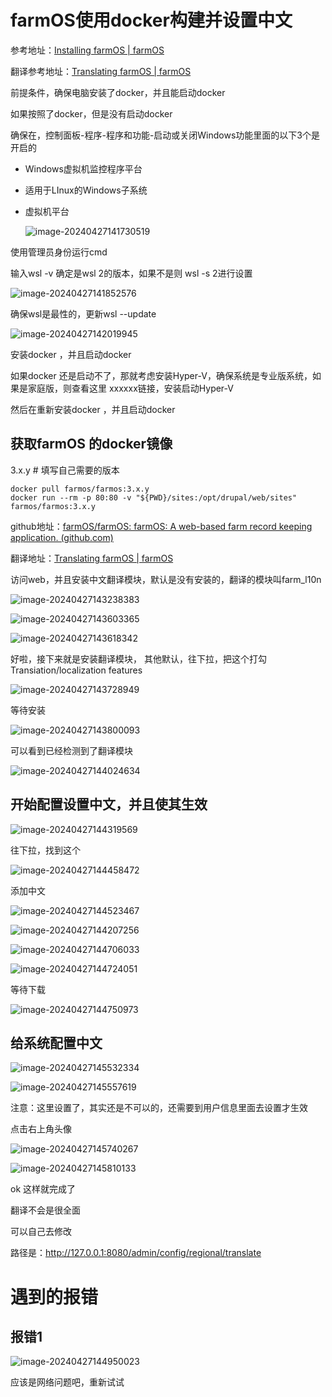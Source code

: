 # farmOS使用docker构建并设置中文

参考地址：[Installing farmOS | farmOS](https://farmos.org/hosting/install/)

翻译参考地址：[Translating farmOS | farmOS](https://farmos.org/hosting/localization/)



前提条件，确保电脑安装了docker，并且能启动docker

如果按照了docker，但是没有启动docker

确保在，控制面板-程序-程序和功能-启动或关闭Windows功能里面的以下3个是开启的

- Windows虚拟机监控程序平台

- 适用于LInux的Windows子系统

- 虚拟机平台

  ![image-20240427141730519](C:\Users\11755\AppData\Roaming\Typora\typora-user-images\image-20240427141730519.png)



使用管理员身份运行cmd

输入wsl -v 确定是wsl 2的版本，如果不是则 wsl -s 2进行设置

![image-20240427141852576](C:\Users\11755\AppData\Roaming\Typora\typora-user-images\image-20240427141852576.png)



确保wsl是最性的，更新wsl --update

![image-20240427142019945](C:\Users\11755\AppData\Roaming\Typora\typora-user-images\image-20240427142019945.png)



安装docker ，并且启动docker



如果docker 还是启动不了，那就考虑安装Hyper-V，确保系统是专业版系统，如果是家庭版，则查看这里      xxxxxx链接，安装启动Hyper-V



然后在重新安装docker ，并且启动docker















## 获取farmOS 的docker镜像

3.x.y    #  填写自己需要的版本

```text
docker pull farmos/farmos:3.x.y
docker run --rm -p 80:80 -v "${PWD}/sites:/opt/drupal/web/sites" farmos/farmos:3.x.y
```

github地址：[farmOS/farmOS: farmOS: A web-based farm record keeping application. (github.com)](https://github.com/farmOS/farmOS)

翻译地址：[Translating farmOS | farmOS](https://farmos.org/hosting/localization/)



访问web，并且安装中文翻译模块，默认是没有安装的，翻译的模块叫farm_l10n

![image-20240427143238383](C:\Users\11755\AppData\Roaming\Typora\typora-user-images\image-20240427143238383.png)

![image-20240427143603365](C:\Users\11755\AppData\Roaming\Typora\typora-user-images\image-20240427143603365.png)

![image-20240427143618342](C:\Users\11755\AppData\Roaming\Typora\typora-user-images\image-20240427143618342.png)

好啦，接下来就是安装翻译模块， 其他默认，往下拉，把这个打勾Transiation/localization features

![image-20240427143728949](C:\Users\11755\AppData\Roaming\Typora\typora-user-images\image-20240427143728949.png)

等待安装

![image-20240427143800093](C:\Users\11755\AppData\Roaming\Typora\typora-user-images\image-20240427143800093.png)

可以看到已经检测到了翻译模块

![image-20240427144024634](C:\Users\11755\AppData\Roaming\Typora\typora-user-images\image-20240427144024634.png)

## 开始配置设置中文，并且使其生效



![image-20240427144319569](C:\Users\11755\AppData\Roaming\Typora\typora-user-images\image-20240427144319569.png)

往下拉，找到这个

![image-20240427144458472](C:\Users\11755\AppData\Roaming\Typora\typora-user-images\image-20240427144458472.png)

添加中文

![image-20240427144523467](C:\Users\11755\AppData\Roaming\Typora\typora-user-images\image-20240427144523467.png)







![image-20240427144207256](C:\Users\11755\AppData\Roaming\Typora\typora-user-images\image-20240427144207256.png)

![image-20240427144706033](C:\Users\11755\AppData\Roaming\Typora\typora-user-images\image-20240427144706033.png)

![image-20240427144724051](C:\Users\11755\AppData\Roaming\Typora\typora-user-images\image-20240427144724051.png)

等待下载

![image-20240427144750973](C:\Users\11755\AppData\Roaming\Typora\typora-user-images\image-20240427144750973.png)

## 给系统配置中文

![image-20240427145532334](C:\Users\11755\AppData\Roaming\Typora\typora-user-images\image-20240427145532334.png)



![image-20240427145557619](C:\Users\11755\AppData\Roaming\Typora\typora-user-images\image-20240427145557619.png)

注意：这里设置了，其实还是不可以的，还需要到用户信息里面去设置才生效

点击右上角头像

![image-20240427145740267](C:\Users\11755\AppData\Roaming\Typora\typora-user-images\image-20240427145740267.png)



![image-20240427145810133](C:\Users\11755\AppData\Roaming\Typora\typora-user-images\image-20240427145810133.png)

ok 这样就完成了



翻译不会是很全面

可以自己去修改

路径是：http://127.0.0.1:8080/admin/config/regional/translate













# 遇到的报错

## 报错1

![image-20240427144950023](C:\Users\11755\AppData\Roaming\Typora\typora-user-images\image-20240427144950023.png)

应该是网络问题吧，重新试试